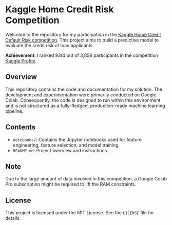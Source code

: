 # Kaggle Home Credit Risk Competition

Welcome to the repository for my participation in the [Kaggle Home Credit Default Risk competition](https://www.kaggle.com/competitions/home-credit-credit-risk-model-stability). This project aims to build a predictive model to evaluate the credit risk of loan applicants.

**Achievement**: I ranked 93rd out of 3,858 participants in the competition [Kaggle Profile](https://www.kaggle.com/alessandrobenetti).

## Overview

This repository contains the code and documentation for my solution. The development and experimentation were primarily conducted on Google Colab. Consequently, the code is designed to run within this environment and is not structured as a fully-fledged, production-ready machine learning pipeline.

## Contents

- `notebooks/`: Contains the Jupyter notebooks used for feature engineering, feature selection, and model training.
- `README.md`: Project overview and instructions.

## Note
Due to the large amount of data involved in this competition, a Google Colab Pro subscription might be required to lift the RAM constraints.

## License

This project is licensed under the MIT License. See the `LICENSE` file for details.
